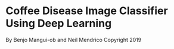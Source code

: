 # Coffee Disease Image Classifier Using Deep Learning

By Benjo Mangui-ob and Neil Mendrico Copyright 2019

